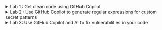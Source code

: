 <details>
<summary>Lab 1 : Get clean code using GitHub Copilot</summary>

In this exercise we will use GitHub Copilot to give us give us code suggestions for a Delete record usecase. The functionality we have to implement is, ask Copilot to create a function which deletes an art piece from the `gallery` table based on the `title` name and `gallery id`

1. Open the file `main.go` in the Codespace ide under the `gallery` folder in root
2. At the end of the `Update` function you can enter the below prompt to ask GitHub Copilot for the Go code to delte items from gallery table
3. If you see the code recommendation from GitHub Copilot, it has recommended an SQL operation using parameterized queries instead of user input appended queries
4. This demonstrates how GitHub Copilot filters out security vulnerabilities in code recommended. [Further reading](https://github.blog/2023-02-14-github-copilot-now-has-a-better-ai-model-and-new-capabilities/#filtering-out-security-vulnerabilities-with-a-new-ai-system)


`//write a function that deletes an art piece from the gallery table based on the title name and gallery id`

```
/ write a function that deletes a record from the gallery table based on the gallery id and title name
func (g Gallery) DeleteGallery(title string) error {
	db := GetDb()
	stmt, err := db.Prepare("DELETE FROM gallery WHERE title = ? and id = ?")
	if err != nil {
		return err
	}
	defer stmt.Close()
}

```
</details>

<details>
    <summary>Lab 2 : Use GitHub Copilot to generate regular expressions for custom secret patterns</summary>

#### Enabling secret scanning
Secret scanning can be enabled in the settings of an organization or a repository. If Advanced Security is not enabled yet, then enable that first (same settings screen).

1. Go to the repository settings and enable secret scanning in the `Code security and analysis` section.

#### Viewing and managing results
After a few minutes, the `Security` tab in the repository will indicate that there are new security alerts.

- Go to the `Secret scanning` section to view the detected secrets.

For each secret, look at the options to close it and determine which one is most suitable.

2. This source code already has a secret hardcoded in a properties file by the name `connection.properties` file under the `storage-service` root folder

The secret key `mona_value_abc124` is hardcoded in the properties file. We will use GitHub Copilot chat to get a suggestion of a regular expression that can be fed into the GitHub Custom Patterns for Secret Scanning. This exercise will demonstrate how GitHub Copilot can assist users and security architects and administrators to create high fidelity regular expressions when enough context about a secret pattern is given to GitHub Copilot

In the GitHUb Copilot for Chat window in the VS Code IDE, we can type in a prompt like below. Copilot will respond back with a regular expression pattern
`help me create a regular expression for the following string mona_value_`
Copilot will respond back with a regular expression pattern as shown below in the screen grab

![image](https://github.com/advanced-security-demo/mona-gallery/assets/79184790/aa7e0f84-4589-4daa-9972-db0c6d80de7b)

3. But here, let us give a little more context to GitHub Copilot, and ask it a very specific regular expression for the parrern under discussion. Assume that we know that the custom secret pattern always ends with an alphanumeric character of length 6. Lets rephrase our prompt in GitHub Copilot Chat and ask for a modified version of the regular expression. 

![image](https://github.com/advanced-security-demo/mona-gallery/assets/79184790/836d0a75-6838-412c-956a-46c2034176dd)

4. In this case if you see, GitHub copilot has given us a very specific regular expression which which checks for a the string `mona_value_abc124` and gave us a regex as follows `mona_value_[a-zA-Z0-9]{6}`

5. Next, navigate to your `Settings` section in your repository
6. Click on the `Code security and analysis` section on the left navigation pane
7. Next enable `Secret Scanning` option in the GitHub settings page
8. Under Seceet Scanning we will have a section called `Custom Patterns`. This is where we will create a new pattern to capture the secret `mona_value_abc124`. 
9. Click on `New Pattern` and key in a Pattern name & the regular expression prompted by GitHub Copilot in step 3 under the section `Secret format (specified as a regular expression)`
10. Provide a `Test string` to test that the regular expression captures your intended secret pattern. And then click on `Save and dry run`
11. Once the dry run in over, click on `Publish pattern`. With this step completed, you can navigate to `Security` section in the repository and you can see that a new secret has been identified by GitHub Secret Scanning and has been flagged as a vulnerability

![image](https://github.com/Ent-Org/mona-gallery/assets/79184790/c4ba9148-facb-44ad-92f5-8f9a854a56e9)

</details>

<details>
    
<summary>Lab 3: Use GitHub Copilot and AI to fix vulnerabilities in your code</summary>

#### Sanitize Input 

In this exercise we will attempt to remediate the SQL Injection vulnerability that exists in `main.go` on line 308. 

![image](https://github.com/octodemo/universe-wip/assets/68650974/c88eccf2-224d-4de9-a31c-3d555db65f67)

Input sanitization is a fundamental security practice to prevent SQL injection attacks.

1. Create a branch called `sql-injection-fix`. If using codespaces you can run the command `git checkout -b sql-injection-fix`

2. Add the following sanitization function on line 201 of `frontend/components/Gallery.vue`

```js
function sanitizeInput(input) {
    if (input == null) {
        return "";
    }
    // Replace all occurrences of apostrophe with two consecutive apostrophes
    input = input.replace("'", "''");
    // Remove all multi-line or single-line comments
    input = input.replace(/\/\*[\s\S]*?\*\/|\/\/.*/, "");
    //Remove all SQL comments
    input = input.replace("--", " ")
    // Remove all inline semicolons
    input = input.replace(";", "");
    return input;
}
```
Add the following to line 250 of `/frontend/components/Gallery.vue`
```
    artItem.description = sanitizeInput(artItem.description)
    artItem.title = sanitizeInput(artItem.title)
```

3. Commit and push the code to the `sanitize-input` branch. If running codespaces, you can runn the following git commands:
```bash
git add .
git commit -m "Added sanitization method to Gallery.vue"
git push --set-upstream origin sanitiza-input
```

4. Raise a Pull Request to the `main` branch and wait for CodeQL to complete analysis on the pull request


#### Autofix Feature

You should see the following on your pull request. 

![image](https://github.com/octodemo/universe-wip/assets/68650974/906ed843-8b36-4397-b972-f5cef437a4c6)

Our function only replaced the first occurance of the string. Autofix has suggested a fix to replace the string with a regular expression and uses the `g` flag to ensure all occurrences are replaced.

Commit the fix suggested by the autofix feature. 

#### Copilot

Our sanitize function only applies to the UI. We will still be vulnerable if we expose the Update method as an API or other medium. 
Let's ask Copilot how we could fix this sanization problem.

In codespaces use the sarif viewer to navigate to the SQL Injection vulnerability located in gallery/main.go on line 308.
Note if the Sarif Viewer is not loading the correct SARIF you can use the one provided in the universe-utils/go.sarif

1. Select the `Fix using Copilot Option'
![image](https://github.com/octodemo/universe-wip/assets/68650974/f0986539-e074-4403-b356-2fe49bd07ac4)

Copilot should propose the following fix. Click Accept

![image](https://github.com/octodemo/universe-wip/assets/68650974/ad41524c-409d-44f0-9950-bc4e5446e2fa)


2. Commit and push in your code. Wait until CodeQL has completed analysis and merge to Main

### XSS Vulnerability - Bonus Questions

1. There is a custom codeql query written specifically for finding vue related xss vulnerabilities specific to this codebase. Use Copilot chat to better understand this query? Hint: Context is key. Make sure you provide copilot with as much information as possible.

Answer:

![image](https://github.com/octodemo/universe-wip/assets/68650974/ef3890a9-30b4-41f0-b2a3-ff725b40d95c)

![image](https://github.com/octodemo/universe-wip/assets/68650974/087a1366-71c5-4f0c-9507-74977890bbd4)
   

</details>




